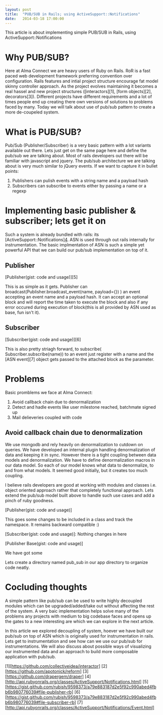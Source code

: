 ```yaml
---
layout: post
title:  "PUB/SUB in Rails; using ActiveSupport::Notifications"
date:   2014-03-18 17:00:00
---
```


This article is about implementing simple PUB/SUB in Rails, using ActiveSupport::Notifications

# Why PUB/SUB?

Here at Alma Connect we are heavy users of Ruby on Rails. RoR is a fast paced web development framework preferring convention over configuration. Rails features and intial project structure encourage fat model skinny controller approach. As the project evolves maintaining it becomes a real hassel and new project structures ([interactors][1], [form objects][2], decorators[3]). Different projects have different requirements and a lot of times people end up creating there own versions of solutions to problems faced by many. Today we will talk about use of pub/sub pattern to create a more de-coupeled system.

# What is PUB/SUB?
Pub/Sub (Publisher/Subscriber) is a very basic pattern with a lot variants available out there. Lets just get on the same page here and define the pub/sub we are talking about. Most of rails developers out there will be familiar with javascript and jquery. The pub/sub architecture we are talking about is very much similar to jQuery events. If we want to capture it in bullet points:

  1. Publishers can pulish events with a string name and a payload hash
  2. Subscribers can subscribe to events either by passing a name or a regexp

# Implementing basic publisher & subscriber; lets get it on

Such a system is already bundled with rails: its [ActiveSupport::Notifications][4](ASN). ASN is used through out rails internally for instrumentation. The basic implmentation of ASN is such a simple yet powerful API that we can build our pub/sub implementation on top of it.

## Publisher

[Publisher(gist: code and usage)][5]

This is as simple as it gets. Publisher can broadcast(Publisher.broadcast_event(name, payload={}) ) an event accepting an event name and a payload hash. It can accept an optional block and will report the time taken to execute the block and also if any error occured during execution of block(this is all provided by ASN used as base, fun isn't it).

## Subscriber
[Subscriber(gist: code and usage)][6]

This is also pretty striagh forward, to subscribe( Subscriber.subscribe(name)) to an event just register with a name and the [ASN event][7] object gets passed to the attached block as the parameter.

# Problems

Basic promblems we face at Alma Connect:

  1. Avoid callback chain due to denormalization
  2. Detect and hadle events like user milestone reached, batchmate signed up 
  3. Mail delieveries coupled with code


## Avoid callback chain due to denormalization

We use mongodb and rely heavily on denormalization to cutdown on queries. We have developed an internal plugin handling denormalization of data and keeping it in sync. However there is a tight coupling between data models and denormalization. We have to define denormalization macros in our data model. So each of our model knows what data to denormalize, to and from what models. It seemed good initially, but it creates too much coupling. 

I believe rails developers are good at working with modules and classes i.e. object oriented approach rather that completely functional approach. Lets extend the pub/sub model built above to handle such use cases and add a pinch of ruby goodness.

[Publisher(gist: code and usage)]

This goes some changes to be included in a class and track the namespace. It remains backward compatible :)

[Subscriber(gist: code and usage)]: Nothing changes in here

[Publisher Base(gist: code and usage)]

We have got some 



Lets create a directory named pub_sub in our app directory to organize code neatly.

# Cocluding thoughts

A simple pattern like pub/sub can be used to write highly decoupled modules which can be upgraded/added/take out without affecting the rest of the system. A very baic implementation helps solve many of the problems any projects with medium to big codebase faces and opens up the gates to a new interesting are which we can explore in the next article. 

In this article we explored decoupling of system, hoever we have built our pub/sub on top of ASN which is originally used for instrumentation in rails. Lets get to instrumentation and see how can we use our pub/sub for instrumentations. We will also discuss about possible ways of visualizing our instrumented data and an approach to build more composable application with pub/sub.

[1][https://github.com/collectiveidea/interactor]
[2][https://github.com/apotonick/reform]
[3][https://github.com/drapergem/draper]
[4][http://api.rubyonrails.org/classes/ActiveSupport/Notifications.html]
[5][https://gist.github.com/rubish/9598373/a79e883187d2e5f92c990abed4fbb6b980776039#file-publisher-rb]
[6][https://gist.github.com/rubish/9598373/a79e883187d2e5f92c990abed4fbb6b980776039#file-subscriber-rb]
[7][http://api.rubyonrails.org/classes/ActiveSupport/Notifications/Event.html]